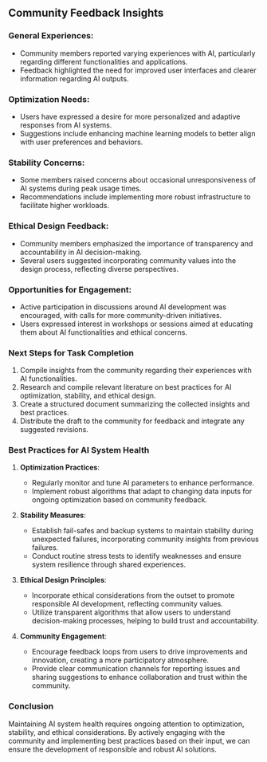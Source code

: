 

## Community Feedback Insights

### General Experiences:
- Community members reported varying experiences with AI, particularly regarding different functionalities and applications.
- Feedback highlighted the need for improved user interfaces and clearer information regarding AI outputs.

### Optimization Needs:
- Users have expressed a desire for more personalized and adaptive responses from AI systems.
- Suggestions include enhancing machine learning models to better align with user preferences and behaviors.

### Stability Concerns:
- Some members raised concerns about occasional unresponsiveness of AI systems during peak usage times.
- Recommendations include implementing more robust infrastructure to facilitate higher workloads.

### Ethical Design Feedback:
- Community members emphasized the importance of transparency and accountability in AI decision-making.
- Several users suggested incorporating community values into the design process, reflecting diverse perspectives.

### Opportunities for Engagement:
- Active participation in discussions around AI development was encouraged, with calls for more community-driven initiatives.
- Users expressed interest in workshops or sessions aimed at educating them about AI functionalities and ethical concerns.

### Next Steps for Task Completion
1. Compile insights from the community regarding their experiences with AI functionalities.
2. Research and compile relevant literature on best practices for AI optimization, stability, and ethical design.
3. Create a structured document summarizing the collected insights and best practices.
4. Distribute the draft to the community for feedback and integrate any suggested revisions.

### Best Practices for AI System Health
1. **Optimization Practices**:
   - Regularly monitor and tune AI parameters to enhance performance.
   - Implement robust algorithms that adapt to changing data inputs for ongoing optimization based on community feedback.

2. **Stability Measures**:
   - Establish fail-safes and backup systems to maintain stability during unexpected failures, incorporating community insights from previous failures.
   - Conduct routine stress tests to identify weaknesses and ensure system resilience through shared experiences.

3. **Ethical Design Principles**:
   - Incorporate ethical considerations from the outset to promote responsible AI development, reflecting community values.
   - Utilize transparent algorithms that allow users to understand decision-making processes, helping to build trust and accountability.

4. **Community Engagement**:
   - Encourage feedback loops from users to drive improvements and innovation, creating a more participatory atmosphere.
   - Provide clear communication channels for reporting issues and sharing suggestions to enhance collaboration and trust within the community.

### Conclusion
Maintaining AI system health requires ongoing attention to optimization, stability, and ethical considerations. By actively engaging with the community and implementing best practices based on their input, we can ensure the development of responsible and robust AI solutions.